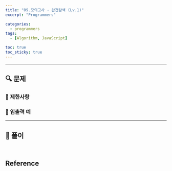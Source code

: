 ```yaml
---
title: "09.모의고사 - 완전탐색 (Lv.1)"
excerpt: "Programmers"

categories:
  - programmers
tags:
  - [Algorithm, JavaScript]

toc: true
toc_sticky: true
---
```


---

## 🔍 문제

### 🔸 제한사항

### 🔹 입출력 예

---

## 📌 풀이

```js

```

```js

```

## Reference

[]()
